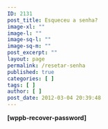 ```yaml
---
ID: 2131
post_title: Esqueceu a senha?
image-xl: ""
image-l: ""
image-sq-l: ""
image-sq-m: ""
post_excerpt: ""
layout: page
permalink: /resetar-senha
published: true
categories: [ ]
tags: [ ]
author: [ ]
post_date: 2012-03-04 20:39:48
---
```

<strong>[wppb-recover-password]</strong>